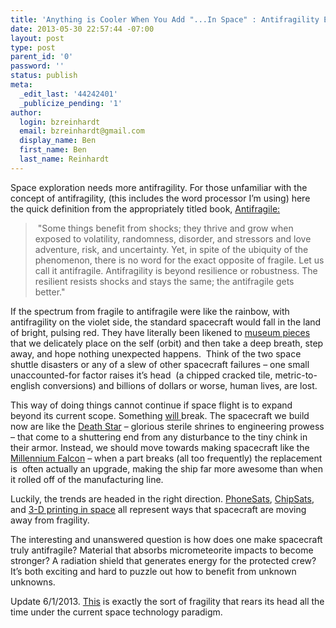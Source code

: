 ```yaml
---
title: 'Anything is Cooler When You Add "...In Space" : Antifragility Edition'
date: 2013-05-30 22:57:44 -07:00
layout: post
type: post
parent_id: '0'
password: ''
status: publish
meta:
  _edit_last: '44242401'
  _publicize_pending: '1'
author:
  login: bzreinhardt
  email: bzreinhardt@gmail.com
  display_name: Ben
  first_name: Ben
  last_name: Reinhardt
---
```


<p>Space exploration needs more antifragility. For those unfamiliar with the concept of antifragility, (this includes the word processor I’m using) here the quick definition from the appropriately titled book, <a href="http://www.amazon.com/Antifragile-Things-That-Gain-Disorder/dp/1400067820/ref=sr_1_1?ie=UTF8&amp;qid=1369967290&amp;sr=8-1&amp;keywords=antifragile">Antifragile:</a></p>
<blockquote><p> "Some things benefit from shocks; they thrive and grow when exposed to volatility, randomness, disorder, and stressors and love adventure, risk, and uncertainty. Yet, in spite of the ubiquity of the phenomenon, there is no word for the exact opposite of fragile. Let us call it antifragile. Antifragility is beyond resilience or robustness. The resilient resists shocks and stays the same; the antifragile gets better."</p></blockquote>
<p>If the spectrum from fragile to antifragile were like the rainbow, with antifragility on the violet side, the standard spacecraft would fall in the land of bright, pulsing red. They have literally been likened to <a href="http://www.space.com/19751-refueling-in-space-could-spur-commercialization-video.html">museum pieces</a> that we delicately place on the self (orbit) and then take a deep breath, step away, and hope nothing unexpected happens.  Think of the two space shuttle disasters or any of a slew of other spacecraft failures – one small unaccounted-for factor raises it’s head  (a chipped cracked tile, metric-to-english conversions) and billions of dollars or worse, human lives, are lost.</p>
<p>This way of doing things cannot continue if space flight is to expand beyond its current scope. Something <span style="text-decoration:underline;">will<i> </i></span>break. The spacecraft we build now are like the <a href="http://starwars.wikia.com/wiki/Death_Star">Death Star</a> – glorious sterile shrines to engineering prowess – that come to a shuttering end from any disturbance to the tiny chink in their armor. Instead, we should move towards making spacecraft like the <a href="http://starwars.wikia.com/wiki/Millennium_Falcon">Millennium Falcon</a> – when a part breaks (all too frequently) the replacement is  often actually an upgrade, making the ship far more awesome than when it rolled off of the manufacturing line.</p>
<p>Luckily, the trends are headed in the right direction. <a href="http://www.engadget.com/2013/05/04/nasa-phonesat-returns-photos-from-orbit/">PhoneSats</a>, <a href="http://www.spacecraftresearch.com/MII/MII_overview.html">ChipSats</a>, and <a href="http://www.mercurynews.com/science/ci_23319854/nasa-ames-spaceshop-mountain-view-creating-diy-fixes">3-D printing in space</a> all represent ways that spacecraft are moving away from fragility.</p>
<p>The interesting and unanswered question is how does one make spacecraft truly antifragile? Material that absorbs micrometeorite impacts to become stronger? A radiation shield that generates energy for the protected crew?  It’s both exciting and hard to puzzle out how to benefit from unknown unknowns.</p>
<p>Update 6/1/2013. <a href="http://www.aviationweek.com/Article.aspx?id=/article-xml/asd_05_30_2013_p03-01-583298.xml" target="_blank">This</a> is exactly the sort of fragility that rears its head all the time under the current space technology paradigm.</p>
